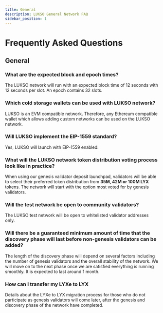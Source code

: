 ```yaml
---
title: General
description: LUKSO General Network FAQ
sidebar_position: 1
---
```


# Frequently Asked Questions

## General

### What are the expected block and epoch times?

The LUKSO network will run with an expected block time of 12 seconds with 12 seconds per slot. An epoch contains 32 slots.

### Which cold storage wallets can be used with LUKSO network?

LUKSO is an EVM compatible network. Therefore, any Ethereum compatible wallet which allows adding custom networks can be used on the LUKSO network.

### Will LUKSO implement the EIP-1559 standard?

Yes, LUKSO will launch with EIP-1559 enabled.

### What will the LUKSO network token distribution voting process look like in practice?

When using our genesis validator deposit launchpad, validators will be able to select their preferred token distribution from **35M, 42M or 100M LYX** tokens. The network will start with the option most voted for by genesis validators.

### Will the test network be open to community validators?

The LUKSO test network will be open to whitelisted validator addresses only.

### Will there be a guaranteed minimum amount of time that the discovery phase will last before non-genesis validators can be added?

The length of the discovery phase will depend on several factors including the number of genesis validators and the overall stability of the network. We will move on to the next phase once we are satisfied everything is running smoothly. It is expected to last around 1 month.

### How can I transfer my LYXe to LYX

Details about the LYXe to LYX migration process for those who do not participate as genesis validators will come later, after the genesis and discovery phase of the network have completed.